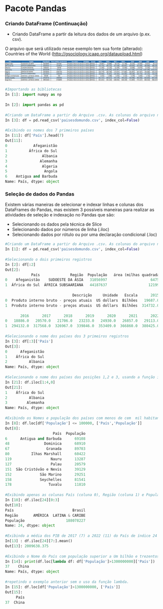 # Pacote Pandas

### <b> Criando DataFrame (Continuação) </b>

+ Criando DataFrame a partir da leitura dos dados de um arquivo (p.ex. csv). 

O arquivo que será utilizado nesse exemplo tem sua fonte (alterado):  Countries of the World (http://gsociology.icaap.org/dataupload.html)

![funcao](/imagens/paises.png)

```python
#Importando as bibliotecas 
In [1]: import numpy as np

In [2]: import pandas as pd

#Criando um DataFrame a partir do Arquivo .csv. As colunas do arquivo não serão usadas como índice (index_col=False)
In [3]: df = pd.read_csv('paisesdomundo.csv', index_col=False)

#Exibindo os nomes dos 7 primeiros países
In [11]: df['País'].head(7)
Out[11]: 
0            Afeganistão
1          África do Sul
2                Albania
3               Alemanha
4                Algeria
5                 Angola
6    Antigua and Barbuda
Name: País, dtype: object
```
### <b> Seleção de dados do Pandas </b>
Existem várias maneiras de selecionar e indexar linhas e colunas dos DataFrames do Pandas, mas existem 3 possíveis maneiras para realizar as atividades de seleção e indexação no Pandas que são:
+ Selecionando os dados pela técnica de Slice
+ Selecionando dados por números de linha (.iloc)
+ Selecionando dados por rótulo ou por uma declaração condicional (.loc)

``` python
#Criando um DataFrame a partir do Arquivo .csv. As colunas do arquivo não serão usadas como índice (index_col=False)
In [1]: df = pd.read_csv('paisesdomundo.csv', index_col=False)

#Selecionando o dois primeiros registros
In [2]: df[:2]
Out[2]: 
            País              Região  População   área (milhas quadradas)  \
0    Afeganistão    SUDOESTE DA ÁSIA   31056997                    647500   
1  África do Sul  ÁFRICA SUBSAARIANA   44187637                   1219912   

                               Descrição     Unidade   Escala      2015  \
0  Produto interno bruto - preços atuais  US dollars  Bilhões   19687.0   
1  Produto interno bruto - preços atuais  US dollars  Bilhões  314732.0   

       2016      2017      2018      2019      2020      2021      2022  
0   18886.0   20570.0   21706.0   23233.0   24930.0   26857.0   29113.0  
1  294132.0  317568.0  326967.0  339846.0  353409.0  366860.0  380425.0  

#Selecionando o nome dos países dos 3 primeiros registros 
In [3]: df[:3]['País']
Out[3]: 
0      Afeganistão
1    África do Sul
2          Albania
Name: País, dtype: object

#Selecionando o nome dos países das posições 1,2 e 3, usando a função iloc
In [21]: df.iloc[1:4,0]
Out[21]: 
1    África do Sul
2          Albania
3         Alemanha
Name: País, dtype: object

#Exibindo os Nomes e população dos países com menos de cem  mil habitantes  
In [8]: df.loc[df['População'] <= 100000, ['País','População']]
Out[8]: 
                      País  População
6      Antigua and Barbuda      69108
48                Dominica      68910
67                 Granada      89703
80          Ilhas Marshall      60422
119                  Nauru      13287
127                  Palau      20579
151  São Cristóvão e Nevis      39129
152             São Marino      29251
158             Seychelles      81541
178                 Tuvalu      11810

#Exibindo apenas as colunas País (coluna 0), Região (coluna 1) e População (coluna 2) do País com índice 24
In [10]: df.iloc[24][0:3]
Out[10]: 
País                           Brasil
Região       AMÉRICA  LATINA & CARIBE
População                   188078227
Name: 24, dtype: object

#Exibindo a média dos PIB de 2017 (7) a 2022 (11) do País de índice 24 (Brasil)
In[13] : df.iloc[24][7:].mean()
Out[13]: 2009638.375

#Exibindo o Nome do País com população superior a Um bilhão e trezentos milhões de habitante. Utilizando uma função lambda
In [14]: print(df.loc[lambda df: df['População']>1300000000]['País'])
37    China
Name: País, dtype: object

#repetindo o exemplo anterior sem o uso da função lambda.
In [15]: df.loc[df['População']>1300000000, ['País']]
Out[15]: 
     País
37  China

```
